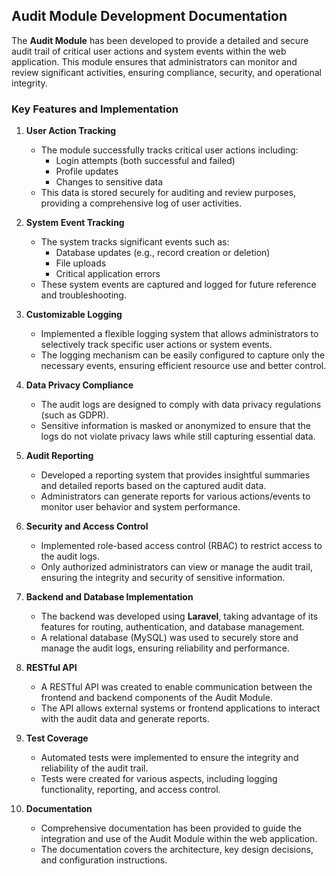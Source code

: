 ## Audit Module Development Documentation

The **Audit Module** has been developed to provide a detailed and secure audit trail of critical user actions and system events within the web application. This module ensures that administrators can monitor and review significant activities, ensuring compliance, security, and operational integrity.

### Key Features and Implementation

1. **User Action Tracking**
   - The module successfully tracks critical user actions including:
     - Login attempts (both successful and failed)
     - Profile updates
     - Changes to sensitive data
   - This data is stored securely for auditing and review purposes, providing a comprehensive log of user activities.

2. **System Event Tracking**
   - The system tracks significant events such as:
     - Database updates (e.g., record creation or deletion)
     - File uploads
     - Critical application errors
   - These system events are captured and logged for future reference and troubleshooting.

3. **Customizable Logging**
   - Implemented a flexible logging system that allows administrators to selectively track specific user actions or system events.
   - The logging mechanism can be easily configured to capture only the necessary events, ensuring efficient resource use and better control.

4. **Data Privacy Compliance**
   - The audit logs are designed to comply with data privacy regulations (such as GDPR).
   - Sensitive information is masked or anonymized to ensure that the logs do not violate privacy laws while still capturing essential data.

5. **Audit Reporting**
   - Developed a reporting system that provides insightful summaries and detailed reports based on the captured audit data.
   - Administrators can generate reports for various actions/events to monitor user behavior and system performance.

6. **Security and Access Control**
   - Implemented role-based access control (RBAC) to restrict access to the audit logs.
   - Only authorized administrators can view or manage the audit trail, ensuring the integrity and security of sensitive information.

7. **Backend and Database Implementation**
   - The backend was developed using **Laravel**, taking advantage of its features for routing, authentication, and database management.
   - A relational database (MySQL) was used to securely store and manage the audit logs, ensuring reliability and performance.

8. **RESTful API**
   - A RESTful API was created to enable communication between the frontend and backend components of the Audit Module.
   - The API allows external systems or frontend applications to interact with the audit data and generate reports.

9. **Test Coverage**
   - Automated tests were implemented to ensure the integrity and reliability of the audit trail.
   - Tests were created for various aspects, including logging functionality, reporting, and access control.

10. **Documentation**
    - Comprehensive documentation has been provided to guide the integration and use of the Audit Module within the web application.
    - The documentation covers the architecture, key design decisions, and configuration instructions.
